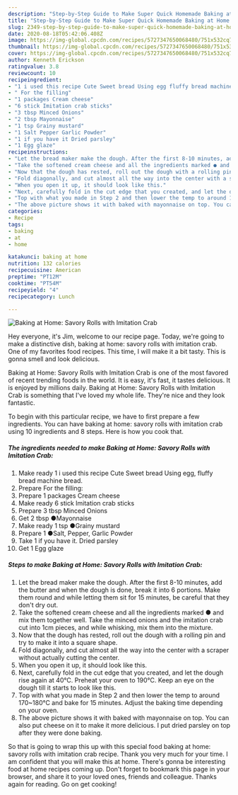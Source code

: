 ```yaml
---
description: "Step-by-Step Guide to Make Super Quick Homemade Baking at Home: Savory Rolls with Imitation Crab"
title: "Step-by-Step Guide to Make Super Quick Homemade Baking at Home: Savory Rolls with Imitation Crab"
slug: 2349-step-by-step-guide-to-make-super-quick-homemade-baking-at-home-savory-rolls-with-imitation-crab
date: 2020-08-18T05:42:06.408Z
image: https://img-global.cpcdn.com/recipes/5727347650068480/751x532cq70/baking-at-home-savory-rolls-with-imitation-crab-recipe-main-photo.jpg
thumbnail: https://img-global.cpcdn.com/recipes/5727347650068480/751x532cq70/baking-at-home-savory-rolls-with-imitation-crab-recipe-main-photo.jpg
cover: https://img-global.cpcdn.com/recipes/5727347650068480/751x532cq70/baking-at-home-savory-rolls-with-imitation-crab-recipe-main-photo.jpg
author: Kenneth Erickson
ratingvalue: 3.8
reviewcount: 10
recipeingredient:
- "1 i used this recipe Cute Sweet bread Using egg fluffy bread machine bread"
- " For the filling"
- "1 packages Cream cheese"
- "6 stick Imitation crab sticks"
- "3 tbsp Minced Onions"
- "2 tbsp Mayonnaise"
- "1 tsp Grainy mustard"
- "1 Salt Pepper Garlic Powder"
- "1 if you have it Dried parsley"
- "1 Egg glaze"
recipeinstructions:
- "Let the bread maker make the dough. After the first 8-10 minutes, add the butter and when the dough is done, break it into 6 portions. Make them round and while letting them sit for 15 minutes, be careful that they don&#39;t dry out."
- "Take the softened cream cheese and all the ingredients marked ● and mix them together well. Take the minced onions and the imitation crab cut into 1cm pieces, and while whisking, mix them into the mixture."
- "Now that the dough has rested, roll out the dough with a rolling pin and try to make it into a square shape."
- "Fold diagonally, and cut almost all the way into the center with a scraper without actually cutting the center."
- "When you open it up, it should look like this."
- "Next, carefully fold in the cut edge that you created, and let the dough rise again at 40°C. Preheat your oven to 190°C. Keep an eye on the dough till it starts to look like this."
- "Top with what you made in Step 2 and then lower the temp to around 170~180°C and bake for 15 minutes. Adjust the baking time depending on your oven."
- "The above picture shows it with baked with mayonnaise on top. You can also put cheese on it to make it more delicious. I put dried parsley on top after they were done baking."
categories:
- Recipe
tags:
- baking
- at
- home

katakunci: baking at home 
nutrition: 132 calories
recipecuisine: American
preptime: "PT12M"
cooktime: "PT54M"
recipeyield: "4"
recipecategory: Lunch

---
```



![Baking at Home: Savory Rolls with Imitation Crab](https://img-global.cpcdn.com/recipes/5727347650068480/751x532cq70/baking-at-home-savory-rolls-with-imitation-crab-recipe-main-photo.jpg)

Hey everyone, it's Jim, welcome to our recipe page. Today, we're going to make a distinctive dish, baking at home: savory rolls with imitation crab. One of my favorites food recipes. This time, I will make it a bit tasty. This is gonna smell and look delicious.

Baking at Home: Savory Rolls with Imitation Crab is one of the most favored of recent trending foods in the world. It is easy, it's fast, it tastes delicious. It is enjoyed by millions daily. Baking at Home: Savory Rolls with Imitation Crab is something that I've loved my whole life. They're nice and they look fantastic.




To begin with this particular recipe, we have to first prepare a few ingredients. You can have baking at home: savory rolls with imitation crab using 10 ingredients and 8 steps. Here is how you cook that.

<!--inarticleads1-->

##### The ingredients needed to make Baking at Home: Savory Rolls with Imitation Crab:

1. Make ready 1 i used this recipe Cute Sweet bread Using egg, fluffy bread machine bread.
1. Prepare  For the filling:
1. Prepare 1 packages Cream cheese
1. Make ready 6 stick Imitation crab sticks
1. Prepare 3 tbsp Minced Onions
1. Get 2 tbsp ●Mayonnaise
1. Make ready 1 tsp ●Grainy mustard
1. Prepare 1 ●Salt, Pepper, Garlic Powder
1. Take 1 if you have it. Dried parsley
1. Get 1 Egg glaze




<!--inarticleads2-->

##### Steps to make Baking at Home: Savory Rolls with Imitation Crab:

1. Let the bread maker make the dough. After the first 8-10 minutes, add the butter and when the dough is done, break it into 6 portions. Make them round and while letting them sit for 15 minutes, be careful that they don&#39;t dry out.
1. Take the softened cream cheese and all the ingredients marked ● and mix them together well. Take the minced onions and the imitation crab cut into 1cm pieces, and while whisking, mix them into the mixture.
1. Now that the dough has rested, roll out the dough with a rolling pin and try to make it into a square shape.
1. Fold diagonally, and cut almost all the way into the center with a scraper without actually cutting the center.
1. When you open it up, it should look like this.
1. Next, carefully fold in the cut edge that you created, and let the dough rise again at 40°C. Preheat your oven to 190°C. Keep an eye on the dough till it starts to look like this.
1. Top with what you made in Step 2 and then lower the temp to around 170~180°C and bake for 15 minutes. Adjust the baking time depending on your oven.
1. The above picture shows it with baked with mayonnaise on top. You can also put cheese on it to make it more delicious. I put dried parsley on top after they were done baking.




So that is going to wrap this up with this special food baking at home: savory rolls with imitation crab recipe. Thank you very much for your time. I am confident that you will make this at home. There's gonna be interesting food at home recipes coming up. Don't forget to bookmark this page in your browser, and share it to your loved ones, friends and colleague. Thanks again for reading. Go on get cooking!
